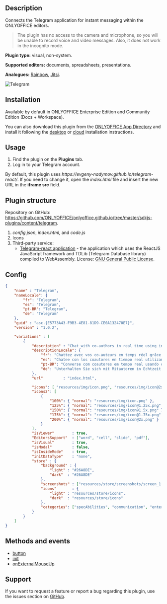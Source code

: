 ## Description

Connects the Telegram application for instant messaging within the ONLYOFFICE editors.

> The plugin has no access to the camera and microphone, so you will be unable to record voice and video messages. Also, it does not work in the incognito mode.

**Plugin type:** visual, non-system.

**Supported editors:** documents, spreadsheets, presentations.

**Analogues:** [Rainbow](https://github.com/ONLYOFFICE/onlyoffice.github.io/tree/master/sdkjs-plugins/content/rainbow), [Jitsi](https://github.com/ONLYOFFICE/onlyoffice.github.io/tree/master/sdkjs-plugins/content/jitsi).

![Telegram](/assets/images/plugins/gifs/telegram.gif)

## Installation

Available by default in ONLYOFFICE Enterprise Edition and Community Edition (Docs + Workspace).

You can also download this plugin from the [ONLYOFFICE App Directory](https://www.onlyoffice.com/en/app-directory/telegram) and install it following the [desktop](../../Adding%20plugins/ONLYOFFICE%20Desktop%20Editors/index.md) or [cloud](../../Adding%20plugins/ONLYOFFICE%20Cloud/index.md) installation instructions.

## Usage

1. Find the plugin on the **Plugins** tab.
2. Log in to your Telegram account.

By default, this plugin uses *https\://evgeny-nadymov.github.io/telegram-react/*. If you need to change it, open the *index.html* file and insert the new URL in the **iframe src** field.

## Plugin structure

Repository on GitHub: <https://github.com/ONLYOFFICE/onlyoffice.github.io/tree/master/sdkjs-plugins/content/telegram>.

1. *config.json*, *index.html*, and *code.js*
2. Icons
3. Third-party service:
   * [Telegram-react application](https://github.com/evgeny-nadymov/telegram-react) - the application which uses the ReactJS JavaScript framework and TDLib (Telegram Database library) compiled to WebAssembly. License: [GNU General Public License](https://github.com/ONLYOFFICE/onlyoffice.github.io/blob/master/sdkjs-plugins/content/telegram/licenses/telegram-react.license).

## Config

``` json
{
    "name" : "Telegram",
    "nameLocale": {
        "fr": "Telegram",
        "es": "Telegram",
        "pt-BR": "Telegram",
        "de": "Telegram"
    },
    "guid" : "asc.{E5773A43-F9B3-4E81-81D9-CE0A132470E7}",
    "version" : "1.0.2",

    "variations" : [
        {
            "description" : "Chat with co-authors in real time using integrated Telegram client.",
            "descriptionLocale": {
                "fr": "Chattez avec vos co-auteurs en temps réel grâce au client Telegram intégré.",
                "es": "Chatee con los coautores en tiempo real utilizando el cliente integrado de Telegram.",
                "pt-BR": "Converse com coautores em tempo real usando o cliente Telegram integrado.",
                "de": "Unterhalten Sie sich mit Mitautoren in Echtzeit über den integrierten Telegram-Client."
            },
            "url"         : "index.html",

            "icons": [ "resources/img/icon.png", "resources/img/icon@2x.png" ],
            "icons2": [
                {
                    "100%": { "normal": "resources/img/icon.png" },
                    "125%": { "normal": "resources/img/icon@1.25x.png" },
                    "150%": { "normal": "resources/img/icon@1.5x.png" },
                    "175%": { "normal": "resources/img/icon@1.75x.png" },
                    "200%": { "normal": "resources/img/icon@2x.png" }
                }
            ],
            "isViewer"        : true,
            "EditorsSupport"  : ["word", "cell", "slide", "pdf"],
            "isVisual"        : true,
            "isModal"         : false,
            "isInsideMode"    : true,
            "initDataType"    : "none",
            "store" : {
                "background" : {
                    "light" : "#26A8DE",
                    "dark"  : "#26A8DE"
                },
                "screenshots" : ["resources/store/screenshots/screen_1.png"],
                "icons"       : {
                    "light" : "resources/store/icons",
                    "dark"  : "resources/store/icons"
                },
                "categories": ["specAbilities", "communication", "entertainment"]
            }
        }
    ]
}
```

## Methods and events

* [button](/plugin/events/button)
* [init](/plugin/events/init)
* [onExternalMouseUp](/plugin/events/onexternalmouseup)

## Support

If you want to request a feature or report a bug regarding this plugin, use the issues section on [GitHub](https://github.com/ONLYOFFICE/onlyoffice.github.io/issues).
